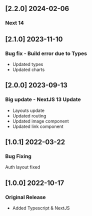 ## [2.2.0] 2024-02-06

### Next 14

## [2.1.0] 2023-11-10

### Bug fix - Build error due to Types

- Updated types
- Updated charts

## [2.0.0] 2023-09-13

### Big update - NextJS 13 Update

- Layouts update
- Updated routing
- Updated image component
- Updated link component

## [1.0.1] 2022-03-22

### Bug Fixing

Auth layout fixed

## [1.0.0] 2022-10-17

### Original Release

- Added Typescript & NextJS
